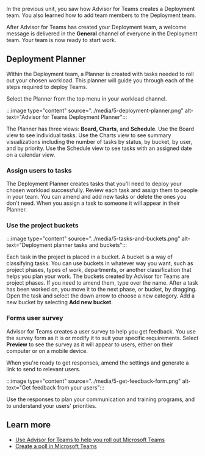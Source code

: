 In the previous unit, you saw how Advisor for Teams creates a Deployment team. You also learned how to add team members to the Deployment team.

After Advisor for Teams has created your Deployment team, a welcome message is delivered in the **General** channel of everyone in the Deployment team. Your team is now ready to start work.

## Deployment Planner
Within the Deployment team, a Planner is created with tasks needed to roll out your chosen workload. This planner will guide you through each of the steps required to deploy Teams.

Select the Planner from the top menu in your workload channel.

:::image type="content" source="../media/5-deployment-planner.png" alt-text="Advisor for Teams Deployment Planner":::

The Planner has three views: **Board, Charts**, and **Schedule**. Use the Board view to see individual tasks. Use the Charts view to see summary visualizations including the number of tasks by status, by bucket, by user, and by priority. Use the Schedule view to see tasks with an assigned date on a calendar view.

### Assign users to tasks
The Deployment Planner creates tasks that you'll need to deploy your chosen workload successfully. Review each task and assign them to people in your team. You can amend and add new tasks or delete the ones you don't need. When you assign a task to someone it will appear in their Planner.

### Use the project buckets

:::image type="content" source="../media/5-tasks-and-buckets.png" alt-text="Deployment planner tasks and buckets":::

Each task in the project is placed in a bucket. A bucket is a way of classifying tasks. You can use buckets in whatever way you want, such as project phases, types of work, departments, or another classification that helps you plan your work. The buckets created by Advisor for Teams are project phases. If you need to amend them, type over the name.
After a task has been worked on, you move it to the next phase, or bucket, by dragging. Open the task and select the down arrow to choose a new category. Add a new bucket by selecting **Add new bucket**.

### Forms user survey
Advisor for Teams creates a user survey to help you get feedback.
You use the survey form as it is or modify it to suit your specific requirements. Select **Preview** to see the survey as it will appear to users, either on their computer or on a mobile device.

When you're ready to get responses, amend the settings and generate a link to send to relevant users.

:::image type="content" source="../media/5-get-feedback-form.png" alt-text="Get feedback from your users":::

Use the responses to plan your communication and training programs, and to understand your users' priorities.

## Learn more

- [Use Advisor for Teams to help you roll out Microsoft Teams](https://docs.microsoft.com/microsoftteams/use-advisor-teams-roll-out)
- [Create a poll in Microsoft Teams](https://support.microsoft.com/office/create-a-poll-in-microsoft-teams-a3f9112c-01e1-4ee4-bd88-25e4e243b80b) 

